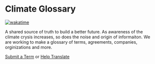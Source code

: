 # Climate Glossary

[![wakatime](https://wakatime.com/badge/user/dd7ed260-af32-43f0-bd89-496e1d7ed257/project/d24a3db6-6593-4e63-af4d-ecfd2d86b596.svg)](https://wakatime.com/badge/user/dd7ed260-af32-43f0-bd89-496e1d7ed257/project/d24a3db6-6593-4e63-af4d-ecfd2d86b596)

A shared source of truth to build a better future. As awareness of the climate crysis increases, so does the
noise and origin of informaiton. We are working to make a glossary of terms, agreements, companies,
orginizations and more.

[Submit a Term](https://form.typeform.com/to/lowIfjl5) or [Help Translate](https://form.typeform.com/to/hV9yuh6J)
